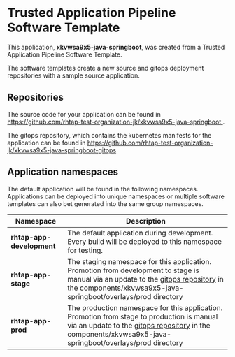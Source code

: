 # Trusted Application Pipeline Software Template

This application, **xkvwsa9x5-java-springboot**, was created from a Trusted Application Pipeline Software Template.

The software templates create a new source and gitops deployment repositories with a sample source application. 

## Repositories

The source code for your application can be found in [https://github.com/rhtap-test-organization-jk/xkvwsa9x5-java-springboot ](https://github.com/rhtap-test-organization-jk/xkvwsa9x5-java-springboot ).
 
The gitops repository, which contains the kubernetes manifests for the application can be found in 
[https://github.com/rhtap-test-organization-jk/xkvwsa9x5-java-springboot-gitops ](https://github.com/rhtap-test-organization-jk/xkvwsa9x5-java-springboot-gitops ) 

## Application namespaces 

The default application will be found in the following namespaces. Applications can be deployed into unique namespaces or multiple software templates can also bet generated into the same group namespaces.  

|  Namespace   |  Description   |  
| -------- | -------- |   
| **rhtap-app-development** | The default application during development. Every build will be deployed to this namespace for testing. | 
| **rhtap-app-stage** | The staging namespace for this application. Promotion from development to stage is manual via an update to the [gitops repository](https://github.com/rhtap-test-organization-jk/xkvwsa9x5-java-springboot-gitops ) in the components/xkvwsa9x5-java-springboot/overlays/prod directory |  
| **rhtap-app-prod** | The production namespace for this application. Promotion from stage to production is manual via an update to the [gitops repository](https://github.com/rhtap-test-organization-jk/xkvwsa9x5-java-springboot-gitops ) in the components/xkvwsa9x5-java-springboot/overlays/prod directory | 